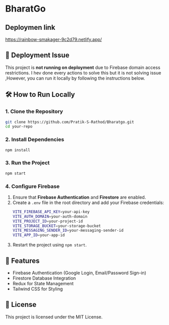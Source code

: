 # BharatGo
## Deploymen link
https://rainbow-smakager-9c2d79.netlify.app/

## 🚨 Deployment Issue
This project is **not running on deployment** due to Firebase domain access restrictions. I hev done every actions to solve this but it is not solving issue ,However, you can run it locally by following the instructions below.

## 🛠️ How to Run Locally

### **1. Clone the Repository**
```sh
git clone https://github.com/Pratik-S-Rathod/Bharatgo.git
cd your-repo
```

### **2. Install Dependencies**
```sh
npm install
```

### **3. Run the Project**
```sh
npm start
```

### **4. Configure Firebase**
1. Ensure that **Firebase Authentication** and **Firestore** are enabled.
2. Create a `.env` file in the root directory and add your Firebase credentials:
   ```sh
   VITE_FIREBASE_API_KEY=your-api-key
   VITE_AUTH_DOMAIN=your-auth-domain
   VITE_PROJECT_ID=your-project-id
   VITE_STORAGE_BUCKET=your-storage-bucket
   VITE_MESSAGING_SENDER_ID=your-messaging-sender-id
   VITE_APP_ID=your-app-id
   ```
3. Restart the project using `npm start`.

## 📌 Features
- Firebase Authentication (Google Login, Email/Password Sign-in)
- Firestore Database Integration
- Redux for State Management
- Tailwind CSS for Styling

## 📜 License
This project is licensed under the MIT License.
